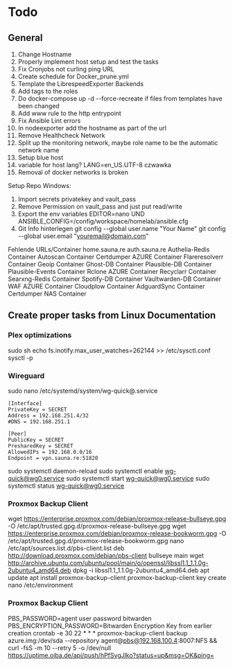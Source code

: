 # Todo
## General
1. Change Hostname
2. Properly implement host setup and test the tasks
3. Fix Cronjobs not curling ping URL
4. Create schedule for Docker_prune.yml
6. Template the LibrespeedExporter Backends
7. Add tags to the roles
8. Do docker-compose up -d --force-recreate if files from templates have been changed
10. Add www rule to the http entrypoint
11. Fix Ansible Lint errors
12. In nodeexporter add the hostname as part of the url
13. Remove Healthcheck Network
14. Split up the monitoring network, maybe role name to be the automatic network name
15. Setup blue host
16. variable for host lang? LANG=en_US.UTF-8 czwawka
17. Removal of docker networks is broken


Setup Repo Windows:
1. Import secrets privatekey and vault_pass
2. Remove Permission on vault_pass and just put read/write
3. Export the env variables EDITOR=nano UND ANSIBLE_CONFIG=/config/workspace/homelab/ansible.cfg
4. Git Info hinterlegen
git config --global user.name "Your Name"
git config --global user.email "youremail@domain.com"


Fehlende URLs/Container
home.sauna.re
auth.sauna.re
Authelia-Redis Container
Autoscan Container
Certdumper AZURE Container
Flareresolverr Container
Geoip Container
Ghost-DB Container
Plausible-DB Container
Plausible-Events Container
Rclone AZURE Container
Recyclarr Container
Searxng-Redis Container
Spotify-DB Container
Vaultwarden-DB Container
WAF AZURE Container
Cloudplow Container
AdguardSync Container
Certdumper NAS Container
## Create proper tasks from Linux Documentation

### Plex optimizations
sudo sh
echo  fs.inotify.max_user_watches=262144  >> /etc/sysctl.conf
sysctl -p

### Wireguard
sudo nano /etc/systemd/system/wg-quick@.service

	[Interface]
	PrivateKey = SECRET
	Address = 192.168.251.4/32
	#DNS = 192.168.251.1

	[Peer]
	PublicKey = SECRET
	PresharedKey = SECRET
	AllowedIPs = 192.168.0.0/16
	Endpoint = vpn.sauna.re:51820

sudo systemctl daemon-reload
sudo systemctl enable wg-quick@wg0.service
sudo systemctl start wg-quick@wg0.service
sudo systemctl status wg-quick@wg0.service

### Proxmox Backup Client
wget https://enterprise.proxmox.com/debian/proxmox-release-bullseye.gpg -O /etc/apt/trusted.gpg.d/proxmox-release-bullseye.gpg
wget https://enterprise.proxmox.com/debian/proxmox-release-bookworm.gpg -O /etc/apt/trusted.gpg.d/proxmox-release-bookworm.gpg
nano /etc/apt/sources.list.d/pbs-client.list
deb http://download.proxmox.com/debian/pbs-client bullseye main
wget http://archive.ubuntu.com/ubuntu/pool/main/o/openssl/libssl1.1_1.1.0g-2ubuntu4_amd64.deb
dpkg -i libssl1.1_1.1.0g-2ubuntu4_amd64.deb
apt update
apt install proxmox-backup-client
proxmox-backup-client key create
 nano /etc/environment

### Proxmox Backup Client
PBS_PASSWORD=agent user password bitwarden
PBS_ENCRYPTION_PASSWORD=Bitwarden Encryption Key from earlier creation
crontab -e
	30 22 * * * proxmox-backup-client backup azure.img:/dev/sda --repository agent@pbs@192.168.100.4:8007:NFS && curl -fsS -m 10 --retry 5 -o /dev/null https://uptime.oiba.de/api/push/hPfSvgJlko?status=up&msg=OK&ping=


